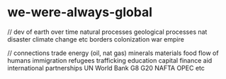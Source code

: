 # we-were-always-global

// dev of earth over time
natural processes 
  geological processes
  nat disaster
  climate change
  etc
borders
colonization
war
empire

// connections
trade
  energy (oil, nat gas)
  minerals
  materials
  food
flow of humans
  immigration
  refugees
  trafficking
  education
capital
  finance
  aid
international partnerships
  UN
  World Bank
  G8
  G20
  NAFTA
  OPEC
  etc


  
  
